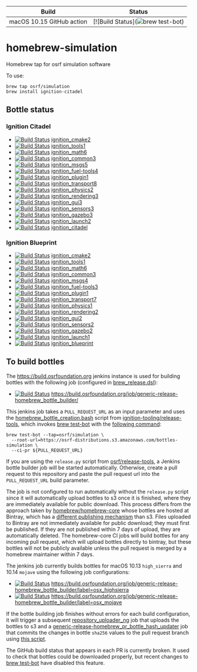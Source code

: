 Build | Status
-- | --
macOS 10.15 GitHub action | [![Build Status](![brew test-bot](https://github.com/osrf/homebrew-simulation/workflows/brew%20test-bot/badge.svg?branch=master&event=push))

homebrew-simulation
===================

Homebrew tap for osrf simulation software

To use:

    brew tap osrf/simulation
    brew install ignition-citadel

## Bottle status

### Ignition Citadel

* [![Build Status](https://build.osrfoundation.org/buildStatus/icon?job=ignition_cmake2-install_bottle-homebrew-amd64)](https://build.osrfoundation.org/view/ign-citadel/job/ignition_cmake2-install_bottle-homebrew-amd64/)           [ignition_cmake2](https://build.osrfoundation.org/view/ign-citadel/job/ignition_cmake2-install_bottle-homebrew-amd64/)
* [![Build Status](https://build.osrfoundation.org/buildStatus/icon?job=ignition_tools1-install_bottle-homebrew-amd64)](https://build.osrfoundation.org/view/ign-citadel/job/ignition_tools1-install_bottle-homebrew-amd64/)           [ignition_tools1](https://build.osrfoundation.org/view/ign-citadel/job/ignition_tools1-install_bottle-homebrew-amd64/)
* [![Build Status](https://build.osrfoundation.org/buildStatus/icon?job=ignition_math6-install_bottle-homebrew-amd64)](https://build.osrfoundation.org/view/ign-citadel/job/ignition_math6-install_bottle-homebrew-amd64/)             [ignition_math6](https://build.osrfoundation.org/view/ign-citadel/job/ignition_math6-install_bottle-homebrew-amd64/)
* [![Build Status](https://build.osrfoundation.org/buildStatus/icon?job=ignition_common3-install_bottle-homebrew-amd64)](https://build.osrfoundation.org/view/ign-citadel/job/ignition_common3-install_bottle-homebrew-amd64/)         [ignition_common3](https://build.osrfoundation.org/view/ign-citadel/job/ignition_common3-install_bottle-homebrew-amd64/)
* [![Build Status](https://build.osrfoundation.org/buildStatus/icon?job=ignition_msgs5-install_bottle-homebrew-amd64)](https://build.osrfoundation.org/view/ign-citadel/job/ignition_msgs5-install_bottle-homebrew-amd64/)             [ignition_msgs5](https://build.osrfoundation.org/view/ign-citadel/job/ignition_msgs5-install_bottle-homebrew-amd64/)
* [![Build Status](https://build.osrfoundation.org/buildStatus/icon?job=ignition_fuel-tools4-install_bottle-homebrew-amd64)](https://build.osrfoundation.org/view/ign-citadel/job/ignition_fuel-tools4-install_bottle-homebrew-amd64/) [ignition_fuel-tools4](https://build.osrfoundation.org/view/ign-citadel/job/ignition_fuel-tools4-install_bottle-homebrew-amd64/)
* [![Build Status](https://build.osrfoundation.org/buildStatus/icon?job=ignition_plugin1-install_bottle-homebrew-amd64)](https://build.osrfoundation.org/view/ign-citadel/job/ignition_plugin1-install_bottle-homebrew-amd64/)         [ignition_plugin1](https://build.osrfoundation.org/view/ign-citadel/job/ignition_plugin1-install_bottle-homebrew-amd64/)
* [![Build Status](https://build.osrfoundation.org/buildStatus/icon?job=ignition_transport8-install_bottle-homebrew-amd64)](https://build.osrfoundation.org/view/ign-citadel/job/ignition_transport8-install_bottle-homebrew-amd64/)   [ignition_transport8](https://build.osrfoundation.org/view/ign-citadel/job/ignition_transport8-install_bottle-homebrew-amd64/)
* [![Build Status](https://build.osrfoundation.org/buildStatus/icon?job=ignition_physics2-install_bottle-homebrew-amd64)](https://build.osrfoundation.org/view/ign-citadel/job/ignition_physics2-install_bottle-homebrew-amd64/)       [ignition_physics2](https://build.osrfoundation.org/view/ign-citadel/job/ignition_physics2-install_bottle-homebrew-amd64/)
* [![Build Status](https://build.osrfoundation.org/buildStatus/icon?job=ignition_rendering3-install_bottle-homebrew-amd64)](https://build.osrfoundation.org/view/ign-citadel/job/ignition_rendering3-install_bottle-homebrew-amd64/)   [ignition_rendering3](https://build.osrfoundation.org/view/ign-citadel/job/ignition_rendering3-install_bottle-homebrew-amd64/)
* [![Build Status](https://build.osrfoundation.org/buildStatus/icon?job=ignition_gui3-install_bottle-homebrew-amd64)](https://build.osrfoundation.org/view/ign-citadel/job/ignition_gui3-install_bottle-homebrew-amd64/)               [ignition_gui3](https://build.osrfoundation.org/view/ign-citadel/job/ignition_gui3-install_bottle-homebrew-amd64/)
* [![Build Status](https://build.osrfoundation.org/buildStatus/icon?job=ignition_sensors3-install_bottle-homebrew-amd64)](https://build.osrfoundation.org/view/ign-citadel/job/ignition_sensors3-install_bottle-homebrew-amd64/)       [ignition_sensors3](https://build.osrfoundation.org/view/ign-citadel/job/ignition_sensors3-install_bottle-homebrew-amd64/)
* [![Build Status](https://build.osrfoundation.org/buildStatus/icon?job=ignition_gazebo3-install_bottle-homebrew-amd64)](https://build.osrfoundation.org/view/ign-citadel/job/ignition_gazebo3-install_bottle-homebrew-amd64/)         [ignition_gazebo3](https://build.osrfoundation.org/view/ign-citadel/job/ignition_gazebo3-install_bottle-homebrew-amd64/)
* [![Build Status](https://build.osrfoundation.org/buildStatus/icon?job=ignition_launch2-install_bottle-homebrew-amd64)](https://build.osrfoundation.org/view/ign-citadel/job/ignition_launch2-install_bottle-homebrew-amd64/)         [ignition_launch2](https://build.osrfoundation.org/view/ign-citadel/job/ignition_launch2-install_bottle-homebrew-amd64/)
* [![Build Status](https://build.osrfoundation.org/buildStatus/icon?job=ignition_citadel-install_bottle-homebrew-amd64)](https://build.osrfoundation.org/view/ign-citadel/job/ignition_citadel-install_bottle-homebrew-amd64/)         [ignition_citadel](https://build.osrfoundation.org/view/ign-citadel/job/ignition_citadel-install_bottle-homebrew-amd64/)

### Ignition Blueprint

* [![Build Status](https://build.osrfoundation.org/buildStatus/icon?job=ignition_cmake2-install_bottle-homebrew-amd64)](https://build.osrfoundation.org/view/ign-blueprint/job/ignition_cmake2-install_bottle-homebrew-amd64/)           [ignition_cmake2](https://build.osrfoundation.org/view/ign-blueprint/job/ignition_cmake2-install_bottle-homebrew-amd64/)
* [![Build Status](https://build.osrfoundation.org/buildStatus/icon?job=ignition_tools1-install_bottle-homebrew-amd64)](https://build.osrfoundation.org/view/ign-blueprint/job/ignition_tools1-install_bottle-homebrew-amd64/)           [ignition_tools1](https://build.osrfoundation.org/view/ign-blueprint/job/ignition_tools1-install_bottle-homebrew-amd64/)
* [![Build Status](https://build.osrfoundation.org/buildStatus/icon?job=ignition_math6-install_bottle-homebrew-amd64)](https://build.osrfoundation.org/view/ign-blueprint/job/ignition_math6-install_bottle-homebrew-amd64/)             [ignition_math6](https://build.osrfoundation.org/view/ign-blueprint/job/ignition_math6-install_bottle-homebrew-amd64/)
* [![Build Status](https://build.osrfoundation.org/buildStatus/icon?job=ignition_common3-install_bottle-homebrew-amd64)](https://build.osrfoundation.org/view/ign-blueprint/job/ignition_common3-install_bottle-homebrew-amd64/)         [ignition_common3](https://build.osrfoundation.org/view/ign-blueprint/job/ignition_common3-install_bottle-homebrew-amd64/)
* [![Build Status](https://build.osrfoundation.org/buildStatus/icon?job=ignition_msgs4-install_bottle-homebrew-amd64)](https://build.osrfoundation.org/view/ign-blueprint/job/ignition_msgs4-install_bottle-homebrew-amd64/)             [ignition_msgs4](https://build.osrfoundation.org/view/ign-blueprint/job/ignition_msgs4-install_bottle-homebrew-amd64/)
* [![Build Status](https://build.osrfoundation.org/buildStatus/icon?job=ignition_fuel-tools3-install_bottle-homebrew-amd64)](https://build.osrfoundation.org/view/ign-blueprint/job/ignition_fuel-tools3-install_bottle-homebrew-amd64/) [ignition_fuel-tools3](https://build.osrfoundation.org/view/ign-blueprint/job/ignition_fuel-tools3-install_bottle-homebrew-amd64/)
* [![Build Status](https://build.osrfoundation.org/buildStatus/icon?job=ignition_plugin1-install_bottle-homebrew-amd64)](https://build.osrfoundation.org/view/ign-blueprint/job/ignition_plugin1-install_bottle-homebrew-amd64/)         [ignition_plugin1](https://build.osrfoundation.org/view/ign-blueprint/job/ignition_plugin1-install_bottle-homebrew-amd64/)
* [![Build Status](https://build.osrfoundation.org/buildStatus/icon?job=ignition_transport7-install_bottle-homebrew-amd64)](https://build.osrfoundation.org/view/ign-blueprint/job/ignition_transport7-install_bottle-homebrew-amd64/)   [ignition_transport7](https://build.osrfoundation.org/view/ign-blueprint/job/ignition_transport7-install_bottle-homebrew-amd64/)
* [![Build Status](https://build.osrfoundation.org/buildStatus/icon?job=ignition_physics1-install_bottle-homebrew-amd64)](https://build.osrfoundation.org/view/ign-blueprint/job/ignition_physics1-install_bottle-homebrew-amd64/)       [ignition_physics1](https://build.osrfoundation.org/view/ign-blueprint/job/ignition_physics1-install_bottle-homebrew-amd64/)
* [![Build Status](https://build.osrfoundation.org/buildStatus/icon?job=ignition_rendering2-install_bottle-homebrew-amd64)](https://build.osrfoundation.org/view/ign-blueprint/job/ignition_rendering2-install_bottle-homebrew-amd64/)   [ignition_rendering2](https://build.osrfoundation.org/view/ign-blueprint/job/ignition_rendering2-install_bottle-homebrew-amd64/)
* [![Build Status](https://build.osrfoundation.org/buildStatus/icon?job=ignition_gui2-install_bottle-homebrew-amd64)](https://build.osrfoundation.org/view/ign-blueprint/job/ignition_gui2-install_bottle-homebrew-amd64/)               [ignition_gui2](https://build.osrfoundation.org/view/ign-blueprint/job/ignition_gui2-install_bottle-homebrew-amd64/)
* [![Build Status](https://build.osrfoundation.org/buildStatus/icon?job=ignition_sensors2-install_bottle-homebrew-amd64)](https://build.osrfoundation.org/view/ign-blueprint/job/ignition_sensors2-install_bottle-homebrew-amd64/)       [ignition_sensors2](https://build.osrfoundation.org/view/ign-blueprint/job/ignition_sensors2-install_bottle-homebrew-amd64/)
* [![Build Status](https://build.osrfoundation.org/buildStatus/icon?job=ignition_gazebo2-install_bottle-homebrew-amd64)](https://build.osrfoundation.org/view/ign-blueprint/job/ignition_gazebo2-install_bottle-homebrew-amd64/)         [ignition_gazebo2](https://build.osrfoundation.org/view/ign-blueprint/job/ignition_gazebo2-install_bottle-homebrew-amd64/)
* [![Build Status](https://build.osrfoundation.org/buildStatus/icon?job=ignition_launch1-install_bottle-homebrew-amd64)](https://build.osrfoundation.org/view/ign-blueprint/job/ignition_launch1-install_bottle-homebrew-amd64/)         [ignition_launch1](https://build.osrfoundation.org/view/ign-blueprint/job/ignition_launch1-install_bottle-homebrew-amd64/)
* [![Build Status](https://build.osrfoundation.org/buildStatus/icon?job=ignition_blueprint-install_bottle-homebrew-amd64)](https://build.osrfoundation.org/view/ign-blueprint/job/ignition_blueprint-install_bottle-homebrew-amd64/)         [ignition_blueprint](https://build.osrfoundation.org/view/ign-blueprint/job/ignition_blueprint-install_bottle-homebrew-amd64/)

## To build bottles

The https://build.osrfoundation.org jenkins instance is used for building bottles with the following job
(configured in [brew_release.dsl](https://github.com/ignition-tooling/release-tools/blob/master/jenkins-scripts/dsl/brew_release.dsl)):

* [![Build Status](https://build.osrfoundation.org/buildStatus/icon?job=generic-release-homebrew_bottle_builder)](https://build.osrfoundation.org/job/generic-release-homebrew_bottle_builder/) https://build.osrfoundation.org/job/generic-release-homebrew_bottle_builder/

This jenkins job takes a `PULL_REQUEST_URL` as an input parameter and uses the
[homebrew_bottle_creation.bash](https://github.com/ignition-tooling/release-tools/blob/master/jenkins-scripts/lib/homebrew_bottle_creation.bash)
script from [ignition-tooling/release-tools](https://github.com/ignition-tooling/release-tools),
which invokes [brew test-bot](https://github.com/Homebrew/homebrew-test-bot)
with the [following command](https://github.com/ignition-tooling/release-tools/blob/d6417a5c1be87238f155683e2ef70b2e784eb31c/jenkins-scripts/lib/homebrew_bottle_creation.bash#L38-L40):

~~~
brew test-bot --tap=osrf/simulation \
  --root-url=https://osrf-distributions.s3.amazonaws.com/bottles-simulation \
  --ci-pr ${PULL_REQUEST_URL}
~~~

If you are using the `release.py` script from [osrf/release-tools](https://bitbucket.org/osrf/release-tools),
a Jenkins bottle builder job will be started automatically.
Otherwise, create a pull request to this repository and paste the pull request url into the `PULL_REQUEST_URL`
build parameter.

The job is not configured to run automatically without the `release.py` script
since it will automatically upload bottles to s3 once it is finished,
where they are immediately available for public download.
This process differs from the approach taken by
[homebrew/homebrew-core](https://github.com/Homebrew/homebrew-core)
whose bottles are hosted at Bintray, which has a
[different publishing mechanism](https://www.jfrog.com/confluence/display/BT/Managing+Uploaded+Content#ManagingUploadedContent-Publishing)
than s3.
Files uploaded to Bintray are not immediately available for public download;
they must first be published.
If they are not published within 7 days of upload, they are automatically deleted.
The homebrew-core CI jobs will build bottles for any incoming pull request,
which will upload bottles directly to bintray, but these bottles will not be
publicly available unless the pull request is merged by a homebrew maintainer
within 7 days.

The jenkins job currently builds bottles for macOS 10.13 `high_sierra` and 10.14 `mojave`
using the following job configurations:

* [![Build Status](https://build.osrfoundation.org/buildStatus/icon?job=generic-release-homebrew_bottle_builder%2Flabel%3Dosx_highsierra)](https://build.osrfoundation.org/job/generic-release-homebrew_bottle_builder/label=osx_highsierra/) https://build.osrfoundation.org/job/generic-release-homebrew_bottle_builder/label=osx_highsierra
* [![Build Status](https://build.osrfoundation.org/buildStatus/icon?job=generic-release-homebrew_bottle_builder%2Flabel%3Dosx_mojave)](https://build.osrfoundation.org/job/generic-release-homebrew_bottle_builder/label=osx_mojave/) https://build.osrfoundation.org/job/generic-release-homebrew_bottle_builder/label=osx_mojave

If the bottle building job finishes without errors for each build configuration,
it will trigger a subsequent [repository_uploader_ng](https://build.osrfoundation.org/job/repository_uploader_ng/)
job that uploads the bottles to s3
and a [generic-release-homebrew_pr_bottle_hash_updater](https://build.osrfoundation.org/job/generic-release-homebrew_pr_bottle_hash_updater/)
job that commits the changes in bottle `sha256` values to the pull request branch
using [this script](https://github.com/ignition-tooling/release-tools/blob/master/jenkins-scripts/lib/homebrew_bottle_pullrequest.bash).

The GitHub build status that appears in each PR is currently broken.
It used to check that bottles could be downloaded properly, but recent
changes to [brew test-bot](https://github.com/Homebrew/homebrew-test-bot)
have disabled this feature.
